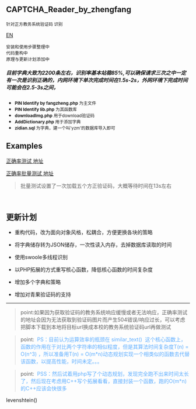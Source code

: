 ## CAPTCHA_Reader_by_zhengfang
<small>针对正方教务系统验证码 识别</small>
 
[EN](https://github.com/Kuri-su/CAPTCHA_Reader_by_zhengfang/blob/master/README-en.md "EN" )


`安装和使用步骤整理中`<br/>
`代码重构中`<br/>
`原理与更新计划添加中`<br/>

##### 目前字典大致为2200条左右，识别率基本站稳85%,可以确保请求三次之中一定有一次是识别正确的，内网环境下单次完成时间在1.5s-2s，外网环境下完成时间可能会在2.5-3s之间，
* <small><b>PIN Identify by fangzheng.php</b> 为主文件<br/></small>
* <small><b>PIN Identify lib.php</b> 为其函数库<br/></small>
* <small><b>downloadImg.php</b> 用于download验证码<br/></small>
* <small><b>AddDictionary.php</b> 用于添加字典<br/></small>
* <small><b>zidian.sql</b> 为字典，建一个叫'yzm'的数据库导入即可<br/></small>

## Examples

    
[正确率测试 地址](http://kuri-su.cc/PIN/Identify_online.php "kuri-su.cc")<br/>

[正确率批量测试 地址](http://kuri-su.cc/PIN/AccuracyTest.php "kuri-su.cc")<br/>
> 批量测试设置了一次加载五个方正验证码，大概等待时间在13s左右

<br/>

## 更新计划
* 重构代码，改为面向对象风格，松耦合，方便更换各块的策略
* 将字典储存转为JSON储存，一次性读入内存，去掉数据库读取的时间
* 使用swoole多线程识别
* 以PHP拓展的方式重写核心函数，降低核心函数的时间复杂度

* 增加多个字典和策略
* 增加对青果验证码的支持


<hr/>

>point:如果因为获取验证码的教务系统响应缓慢或者无法响应，正确率测试的地址会因为无法获取到验证码图片而产生504错误/响应过长，可以考虑把脚本下载到本地将目标url换成本校的教务系统验证码url再做测试

>point:  <font color=#5dadff>PS：目前认为运算效率的瓶颈在 similar_text()  这个核心函数上，函数的作用在于对比两个字符串的相似程度，但是其算法时间复杂度T(n) = O(n^3) ，所以准备用T(n) = O(m*n)动态规划实现一个相类似的函数去代替该函数，以提高性能，时间未定。。。</font>

>point:  <font color=#5dadff>PSS：然后试着用php写了个动态规划，发现完全跑不出来时间太长了，然后现在考虑用C++写个拓展看看，直接封装一个函数，跑的O(m*n)的C++应该会快很多</font>

levenshtein()
